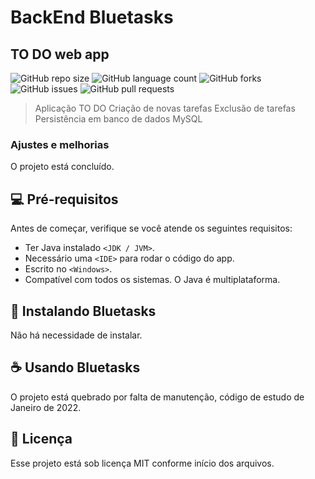 # BackEnd Bluetasks
## TO DO web app

![GitHub repo size](https://img.shields.io/github/repo-size/eduardomellog/BackEndBluetasks?style=for-the-badge)
![GitHub language count](https://img.shields.io/github/languages/count/eduardomellog/BackEndBluetasks?style=for-the-badge)
![GitHub forks](https://img.shields.io/github/forks/eduardomellog/BackEndBluetasks?style=for-the-badge)
![GitHub issues](https://img.shields.io/github/issues/eduardomellog/BackEndBluetasks?style=for-the-badge)
![GitHub pull requests](https://img.shields.io/github/issues-pr/eduardomellog/BackEndBluetasks?style=for-the-badge)

> Aplicação TO DO
> Criação de novas tarefas
> Exclusão de tarefas
> Persistência em banco de dados MySQL

### Ajustes e melhorias

O projeto está concluído.

## 💻 Pré-requisitos

Antes de começar, verifique se você atende os seguintes requisitos:
* Ter Java instalado `<JDK / JVM>`.
* Necessário uma `<IDE>` para rodar o código do app.
* Escrito no `<Windows>`.
* Compatível com todos os sistemas. O Java é multiplataforma.
  
## 🚀 Instalando Bluetasks

Não há necessidade de instalar.

## ☕ Usando Bluetasks

O projeto está quebrado por falta de manutenção, código de estudo de Janeiro de 2022.

## 📝 Licença

Esse projeto está sob licença MIT conforme início dos arquivos.
